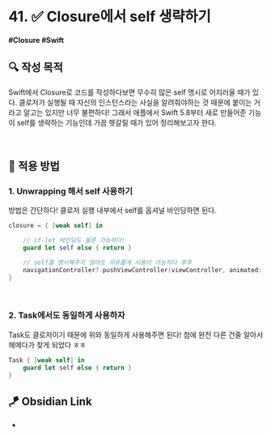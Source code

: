 # 41. ✅ Closure에서 self 생략하기

#### #Closure #Swift 

## **🔍** 작성 목적

Swift에서 Closure로 코드를 작성하다보면 무수히 많은 self 명시로 어지러울 때가 있다. 클로저가 실행될 때 자신의 인스턴스라는 사실을 알려줘야하는 것 때문에 붙이는 거라고 알고는 있지만 너무 불편하다! 그래서 애플에서 Swift 5.8부터 새로 만들어준 기능이 self를 생략하는 기능인데 가끔 헷갈릴 때가 있어 정리해보고자 한다.

<br>

## 📌 적용 방법

### 1. Unwrapping 해서 self 사용하기

방법은 간단하다! 클로저 실행 내부에서 self를 옵셔널 바인딩하면 된다.

~~~swift
closure = { [weak self] in

    // if-let 바인딩도 물론 가능하다!
    guard let self else { return }

    // self를 명시해주지 않아도 자유롭게 사용이 가능하다 후후
    navigationController?.pushViewController(viewController, animated: true)
}
~~~

<br>

### 2. Task에서도 동일하게 사용하자

Task도 클로저이기 때문에 위와 동일하게 사용해주면 된다! 첨에 완전 다른 건줄 알아서 헤메다가 찾게 되었다 ㅎㅎ

~~~swift
Task { [weak self] in
    guard let self else { return }
}
~~~


## 🪁 Obsidian Link
- 